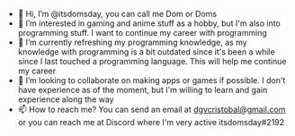 - 👋 Hi, I’m @itsdomsday, you can call me Dom or Doms
- 👀 I’m interested in gaming and anime stuff as a hobby, but I'm also into programming stuff. I want to continue my career with programming
- 🌱 I’m currently refreshing my programming knowledge, as my knowledge with programming is a bit outdated since it's been a while since I last touched a programming language. This will help me continue my career
- 💞️ I’m looking to collaborate on making apps or games if possible. I don't have experience as of the moment, but I'm willing to learn and gain experience along the way
- 📫 How to reach me? You can send an email at dgvcristobal@gmail.com or you can reach me at Discord where I'm very active itsdomsday#2192

<!---
itsdomsday/itsdomsday is a ✨ special ✨ repository because its `README.md` (this file) appears on your GitHub profile.
You can click the Preview link to take a look at your changes.
--->
